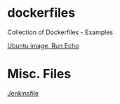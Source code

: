 # dockerfiles
Collection of Dockerfiles - Examples 


[Ubuntu image, Run Echo](ubuntu_run_echo)

# Misc. Files
[Jenkinsfile](Jenkinsfile)
